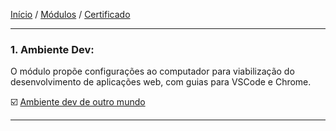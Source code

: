 [Início](https://github.com/Thalyalm/rocketseat-trilha-fundamentar) /
[Módulos](https://github.com/Thalyalm/rocketseat-trilha-fundamentar/tree/main/modulos) /
[Certificado](https://github.com/Thalyalm/rocketseat-trilha-fundamentar/tree/main/certificado)

---

### 1. Ambiente Dev:

O módulo propõe configurações ao computador para viabilização do desenvolvimento de aplicações web, com guias para VSCode e Chrome.

:ballot_box_with_check: [Ambiente dev de outro mundo](/aulas/ambiente-dev/ambiente-dev-de-outro-mundo)

---